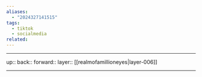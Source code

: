 ```yaml
---
aliases:
  - "2024327141515"
tags:
  - tiktok
  - socialmedia
related: 
---
```




***

up:: 
back:: 
forward:: 
layer:: [[realmofamillioneyes|layer-006]]

***
